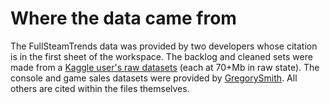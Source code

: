 # Where the data came from
The FullSteamTrends data was provided by two developers whose citation is in the first sheet of the workspace.
The backlog and cleaned sets were made from a [Kaggle user's raw datasets](https://www.kaggle.com/datasets/trolukovich/steam-games-complete-dataset) (each at 70+Mb in raw state).
The console and game sales datasets were provided by [GregorySmith](https://www.kaggle.com/gregorut/datasets). All others are cited within the files themselves.
